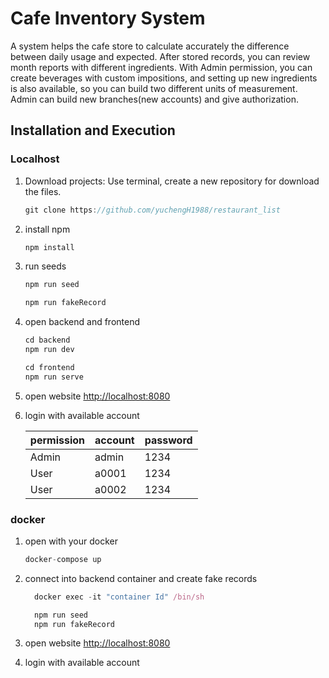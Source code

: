 # Cafe Inventory System

  A system helps the cafe store to calculate accurately the difference between daily usage and expected. After stored records, you can review month reports with different ingredients.
  With Admin permission, you can create beverages with custom impositions, and setting up new ingredients is also available, so you can build two different units of measurement. Admin can build new branches(new accounts) and give authorization.

## Installation and Execution

### Localhost

1. Download projects: Use terminal, create a new repository for download the files.

    ```js
    git clone https://github.com/yuchengH1988/restaurant_list
    ```

2. install npm

    ```js
    npm install
    ```

3. run seeds

    ```js
    npm run seed
    
    npm run fakeRecord
    ```

4. open backend and frontend

    ```js
    cd backend
    npm run dev
    ```

    ```js
    cd frontend
    npm run serve
    ```

5. open website <http://localhost:8080>

6. login with available account

    | permission  | account | password |
    | ----- | --------------- | ---------------- |
    | Admin | admin           | 1234             |
    | User  | a0001           | 1234             |
    | User  | a0002           | 1234             |

### docker

1. open with your docker

    ```js
    docker-compose up
    ```

2. connect into backend container and create fake records

    ```js
      docker exec -it "container Id" /bin/sh
    
      npm run seed
      npm run fakeRecord
    ```

3. open website <http://localhost:8080>

4. login with available account
